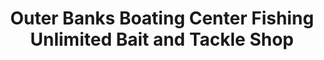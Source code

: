 ---
title: "Outer Banks Boating Center  Fishing Unlimited Bait and Tackle Shop"
url: /nags-head/outer-banks-boating-center-fishing-unlimited-bait-and-tackle-shop/
shop: Angeln
---